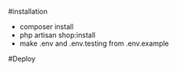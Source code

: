 #installation 
- composer install 
- php artisan shop:install
- make .env and .env.testing from .env.example



#Deploy